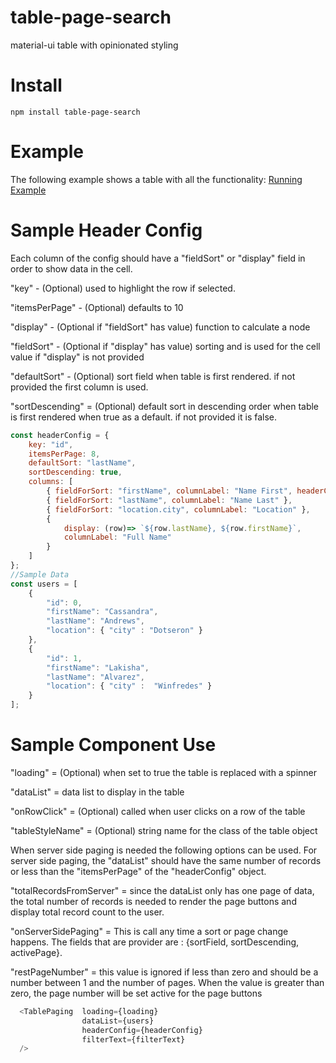 # table-page-search
material-ui table with opinionated styling

# Install
```
npm install table-page-search
```

# Example
The following example shows a table with all the functionality:
[Running Example](https://vladi03.github.io/table-page-search/ "Table Page Search")

# Sample Header Config
Each column of the config should have a "fieldSort" or "display" field in order to show data in the cell.

"key" - (Optional) used to highlight the row if selected.

"itemsPerPage" - (Optional) defaults to 10

"display" - (Optional if "fieldSort" has value) function to calculate a node

"fieldSort" - (Optional if "display" has value) sorting and is used for the cell value if "display" is not provided

"defaultSort" - (Optional) sort field when table is first rendered.  if not provided the first column is used.

"sortDescending" = (Optional) default sort in descending order when table is first rendered when true as a default. if not provided it is false.

``` javascript
const headerConfig = {
    key: "id",
    itemsPerPage: 8,
    defaultSort: "lastName",
    sortDescending: true,
    columns: [
        { fieldForSort: "firstName", columnLabel: "Name First", headerCellStyle:{width:80} },
        { fieldForSort: "lastName", columnLabel: "Name Last" },
        { fieldForSort: "location.city", columnLabel: "Location" },
        {
            display: (row)=> `${row.lastName}, ${row.firstName}`,
            columnLabel: "Full Name"
        }
    ]
};
//Sample Data
const users = [
    {
        "id": 0,
        "firstName": "Cassandra",
        "lastName": "Andrews",
        "location": { "city" : "Dotseron" }
    },
    {
        "id": 1,
        "firstName": "Lakisha",
        "lastName": "Alvarez",
        "location": { "city" :  "Winfredes" }
    }
];
```

# Sample Component Use

"loading" = (Optional) when set to true the table is replaced with a spinner

"dataList" = data list to display in the table

"onRowClick" = (Optional) called when user clicks on a row of the table

"tableStyleName" = (Optional) string name for the class of the table object

When server side paging is needed the following options can be used.  For server side paging, the "dataList" should
have the same number of records or less than the "itemsPerPage" of the "headerConfig" object.

"totalRecordsFromServer" = since the dataList only has one page of data, the total number of records is needed
to render the page buttons and display total record count to the user.

"onServerSidePaging" = This is call any time a sort or page change happens.  The fields that are provider are :
 {sortField, sortDescending, activePage}.

 "restPageNumber" = this value is ignored if less than zero and should be a number between 1 and the number of
 pages.  When the value is greater than zero, the page number will be set active for the page buttons

```javascript
  <TablePaging  loading={loading}
                dataList={users}
                headerConfig={headerConfig}
                filterText={filterText}
  />
```